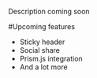 Description coming soon

#Upcoming features
- Sticky header
- Social share
- Prism.js integration
- And a lot more